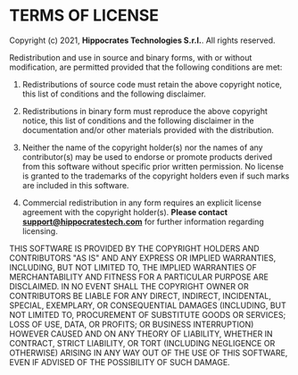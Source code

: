 TERMS OF LICENSE
================
Copyright (c) 2021, **Hippocrates Technologies S.r.l.**. All rights reserved.

Redistribution and use in source and binary forms, with or without modification, are permitted provided that the following conditions are met:
 
1.  Redistributions of source code must retain the above copyright notice, this list of conditions and the following disclaimer.
 
2.  Redistributions in binary form must reproduce the above copyright notice, this list of conditions and the following disclaimer in the documentation and/or other materials provided with the distribution.
 
3. Neither the name of the copyright holder(s) nor the names of any contributor(s) may be used to endorse or promote products derived from this software without specific prior written permission. No license is granted to the trademarks of the copyright holders even if such marks are included in this software.

4. Commercial redistribution in any form requires an explicit license agreement with the copyright holder(s). **Please contact support@hippocratestech.com** for further information regarding licensing.
 
THIS SOFTWARE IS PROVIDED BY THE COPYRIGHT HOLDERS AND CONTRIBUTORS "AS IS" AND ANY EXPRESS OR IMPLIED WARRANTIES, INCLUDING, BUT NOT LIMITED TO, THE IMPLIED WARRANTIES OF MERCHANTABILITY AND FITNESS FOR A PARTICULAR PURPOSE ARE DISCLAIMED. IN NO EVENT SHALL THE COPYRIGHT OWNER OR CONTRIBUTORS BE LIABLE FOR ANY DIRECT, INDIRECT, INCIDENTAL, SPECIAL, EXEMPLARY, OR CONSEQUENTIAL DAMAGES (INCLUDING, BUT NOT LIMITED TO, PROCUREMENT OF SUBSTITUTE GOODS OR SERVICES; LOSS OF USE, DATA, OR PROFITS; OR BUSINESS INTERRUPTION) HOWEVER CAUSED AND ON ANY THEORY OF LIABILITY, WHETHER IN CONTRACT, STRICT LIABILITY, OR TORT (INCLUDING NEGLIGENCE OR OTHERWISE) ARISING IN ANY WAY OUT OF THE USE OF THIS SOFTWARE, EVEN IF ADVISED OF THE POSSIBILITY OF SUCH DAMAGE.
